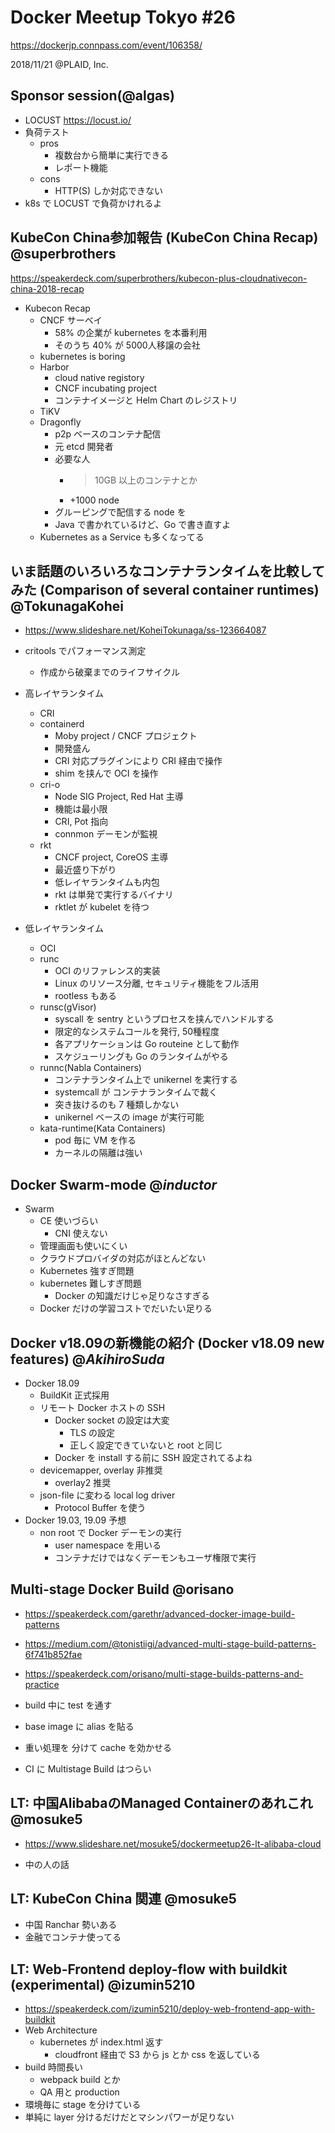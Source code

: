 Docker Meetup Tokyo #26
=====

https://dockerjp.connpass.com/event/106358/

2018/11/21 @PLAID, Inc.


## Sponsor session(@algas)

- LOCUST https://locust.io/
- 負荷テスト
    - pros
        - 複数台から簡単に実行できる
        - レポート機能
    - cons
        - HTTP(S) しか対応できない
- k8s で LOCUST で負荷かけれるよ


## KubeCon China参加報告 (KubeCon China Recap) @superbrothers

https://speakerdeck.com/superbrothers/kubecon-plus-cloudnativecon-china-2018-recap

- Kubecon Recap
    - CNCF サーベイ
        - 58% の企業が kubernetes を本番利用
        - そのうち 40% が 5000人移譲の会社
    - kubernetes is boring
    - Harbor
        - cloud native registory
        - CNCF incubating project
        - コンテナイメージと Helm Chart のレジストリ
    - TiKV
    - Dragonfly
        - p2p ベースのコンテナ配信
        - 元 etcd 開発者
        - 必要な人
            - > 10GB 以上のコンテナとか
            - +1000 node
        - グルーピングで配信する node を
        - Java で書かれているけど、Go で書き直すよ
    - Kubernetes as a Service も多くなってる

## いま話題のいろいろなコンテナランタイムを比較してみた (Comparison of several container runtimes) @TokunagaKohei

- https://www.slideshare.net/KoheiTokunaga/ss-123664087
- critools でパフォーマンス測定
    - 作成から破棄までのライフサイクル

- 高レイヤランタイム
    - CRI
    - containerd
        - Moby project / CNCF プロジェクト
        - 開発盛ん
        - CRI 対応プラグインにより CRI 経由で操作
        - shim を挟んで OCI を操作
    - cri-o
        - Node SIG Project, Red Hat 主導
        - 機能は最小限
        - CRI, Pot 指向
        - connmon デーモンが監視
    - rkt
        - CNCF project, CoreOS 主導
        - 最近盛り下がり
        - 低レイヤランタイムも内包
        - rkt は単発で実行するバイナリ
        - rktlet が kubelet を待つ
- 低レイヤランタイム
    - OCI
    - runc
        - OCI のリファレンス的実装
        - Linux のリソース分離, セキュリティ機能をフル活用
        - rootless もある
    - runsc(gVisor)
        - syscall を sentry というプロセスを挟んでハンドルする
        - 限定的なシステムコールを発行, 50種程度
        - 各アプリケーションは Go routeine として動作
        - スケジューリングも Go のランタイムがやる
    - runnc(Nabla Containers)
        - コンテナランタイム上で unikernel を実行する
        - systemcall が コンテナランタイムで裁く
        - 突き抜けるのも 7 種類しかない
        - unikernel ベースの image が実行可能
    - kata-runtime(Kata Containers)
        - pod 毎に VM を作る
        - カーネルの隔離は強い


## Docker Swarm-mode @_inductor_

- Swarm
    - CE 使いづらい
        - CNI 使えない
    - 管理画面も使いにくい
    - クラウドプロバイダの対応がほとんどない
    - Kubernetes 強すぎ問題
    - kubernetes 難しすぎ問題
        - Docker の知識だけじゃ足りなさすぎる
    - Docker だけの学習コストでだいたい足りる

## Docker v18.09の新機能の紹介 (Docker v18.09 new features) @_AkihiroSuda_

- Docker 18.09
    - BuildKit 正式採用
    - リモート Docker ホストの SSH
        - Docker socket の設定は大変
            - TLS の設定
            - 正しく設定できていないと root と同じ
        - Docker を install する前に SSH 設定されてるよね
    - devicemapper, overlay 非推奨
        - overlay2 推奨
    - json-file に変わる local log driver
        - Protocol Buffer を使う
- Docker 19.03, 19.09 予想
    - non root で Docker デーモンの実行
        - user namespace を用いる
        - コンテナだけではなくデーモンもユーザ権限で実行

## Multi-stage Docker Build @orisano

- https://speakerdeck.com/garethr/advanced-docker-image-build-patterns
- https://medium.com/@tonistiigi/advanced-multi-stage-build-patterns-6f741b852fae


- https://speakerdeck.com/orisano/multi-stage-builds-patterns-and-practice
- build 中に test を通す
- base image に alias を貼る
- 重い処理を 分けて cache を効かせる
- CI に Multistage Build はつらい

## LT: 中国AlibabaのManaged Containerのあれこれ @mosuke5

- https://www.slideshare.net/mosuke5/dockermeetup26-lt-alibaba-cloud

- 中の人の話

## LT: KubeCon China 関連 @mosuke5

- 中国 Ranchar 勢いある
- 金融でコンテナ使ってる

## LT: Web-Frontend deploy-flow with buildkit (experimental) @izumin5210

- https://speakerdeck.com/izumin5210/deploy-web-frontend-app-with-buildkit
- Web Architecture
    - kubernetes が index.html 返す
        - cloudfront 経由で S3 から js とか css を返している
- build 時間長い
    - webpack build とか
    - QA 用と production
- 環境毎に stage を分けている
- 単純に layer 分けるだけだとマシンパワーが足りない
